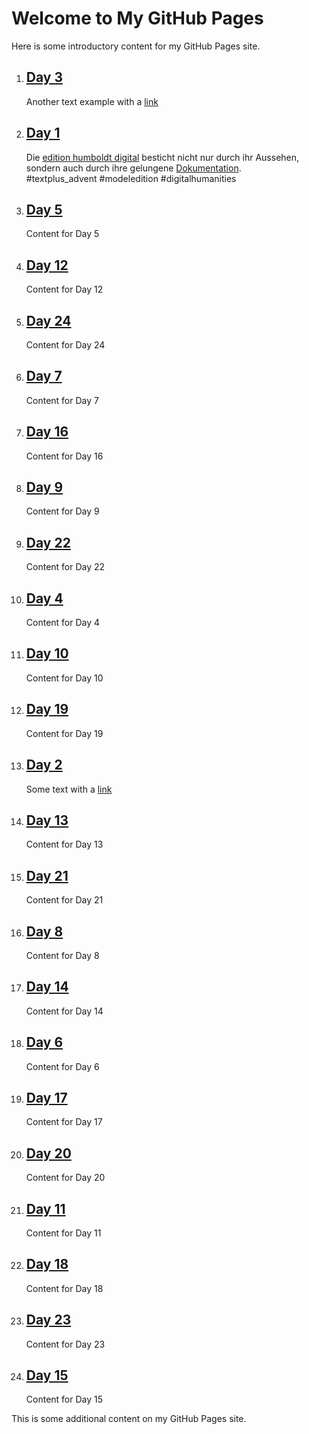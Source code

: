 # Welcome to My GitHub Pages

Here is some introductory content for my GitHub Pages site.
<link rel="stylesheet" href="style.css">
<script src="script.js"></script>

<!-- Advent Calendar HTML Start -->
<div id="advent-calendar-container">
  <ol id="advent-calendar">
    <li id="day3" data-short-title="Day 3 Title">
      <a href="#day3">
        <h2>Day 3</h2>
      </a>
      <p>
        Another text example with a <a href="http://example.com">link</a>
      </p>
    </li>
    <li id="day1" data-short-title="Edition Humboldt Digital">
      <a href="#day1">
        <h2>Day 1</h2>
      </a>
      <img src="day1.png" alt="Image 1" style="display:none;">
      <p>
        Die <a href="https://edition-humboldt.de/index.xql?l=de">edition humboldt digital</a>
        besticht nicht nur durch ihr Aussehen, sondern auch durch ihre gelungene
        <a href="https://edition-humboldt.de/about/index.xql?id=H0016212&l=de">Dokumentation</a>.
        <br>#textplus_advent #modeledition #digitalhumanities
      </p>
    </li>
    <li id="day5" data-short-title="Pessoa Digital"><a href="#day5">
        <h2>Day 5</h2>
      </a>
      <p>Content for Day 5</p>
    </li>
    <li id="day12" data-short-title="Day 12 Title"><a href="#day12">
        <h2>Day 12</h2>
      </a>
      <p>Content for Day 12</p>
    </li>
    <li id="day24" data-short-title="Day 24 Title"><a href="#day24">
        <h2>Day 24</h2>
      </a>
      <p>Content for Day 24</p>
    </li>
    <li id="day7" data-short-title="Day 7 Title"><a href="#day7">
        <h2>Day 7</h2>
      </a>
      <p>Content for Day 7</p>
    </li>
    <li id="day16" data-short-title="Day 16 Title"><a href="#day16">
        <h2>Day 16</h2>
      </a>
      <p>Content for Day 16</p>
    </li>
    <li id="day9" data-short-title="Day 9 Title"><a href="#day9">
        <h2>Day 9</h2>
      </a>
      <p>Content for Day 9</p>
    </li>
    <li id="day22" data-short-title="Day 22 Title"><a href="#day22">
        <h2>Day 22</h2>
      </a>
      <p>Content for Day 22</p>
    </li>
    <li id="day4" data-short-title="Day 4 Title"><a href="#day4">
        <h2>Day 4</h2>
      </a>
      <p>Content for Day 4</p>
    </li>
    <li id="day10" data-short-title="Day 10 Title"><a href="#day10">
        <h2>Day 10</h2>
      </a>
      <p>Content for Day 10</p>
    </li>
    <li id="day19" data-short-title="Day 19 Title"><a href="#day19">
        <h2>Day 19</h2>
      </a>
      <p>Content for Day 19</p>
    </li>
    <li id="day2" data-short-title="Day 2 Title"><a href="#day2">
        <h2>Day 2</h2>
      </a>
      <p>Some text with a <a href="http://example.com">link</a></p>
    </li>
    <li id="day13" data-short-title="Day 13 Title"><a href="#day13">
        <h2>Day 13</h2>
      </a>
      <p>Content for Day 13</p>
    </li>
    <li id="day21" data-short-title="Day 21 Title"><a href="#day21">
        <h2>Day 21</h2>
      </a>
      <p>Content for Day 21</p>
    </li>
    <li id="day8" data-short-title="Day 8 Title"><a href="#day8">
        <h2>Day 8</h2>
      </a>
      <p>Content for Day 8</p>
    </li>
    <li id="day14" data-short-title="Day 14 Title"><a href="#day14">
        <h2>Day 14</h2>
      </a>
      <p>Content for Day 14</p>
    </li>
    <li id="day6" data-short-title="Day 6 Title"><a href="#day6">
        <h2>Day 6</h2>
      </a>
      <p>Content for Day 6</p>
    </li>
    <li id="day17" data-short-title="Day 17 Title"><a href="#day17">
        <h2>Day 17</h2>
      </a>
      <p>Content for Day 17</p>
    </li>
    <li id="day20" data-short-title="Day 20 Title"><a href="#day20">
        <h2>Day 20</h2>
      </a>
      <p>Content for Day 20</p>
    </li>
    <li id="day11" data-short-title="Day 11 Title"><a href="#day11">
        <h2>Day 11</h2>
      </a>
      <p>Content for Day 11</p>
    </li>
    <li id="day18" data-short-title="Day 18 Title"><a href="#day18">
        <h2>Day 18</h2>
      </a>
      <p>Content for Day 18</p>
    </li>
    <li id="day23" data-short-title="Day 23 Title"><a href="#day23">
        <h2>Day 23</h2>
      </a>
      <p>Content for Day 23</p>
    </li>
    <li id="day15" data-short-title="Day 15 Title"><a href="#day15">
        <h2>Day 15</h2>
      </a>
      <p>Content for Day 15</p>
    </li>
  </ol>
  <div id="overlay" style="display:none;">
    <div id="overlay-content">
      <button id="close-button">&times;</button>
      <h2 id="overlay-title"></h2>
      <img id="overlay-image" src="" alt="Overlay Image">
      <p id="overlay-text"></p>
    </div>
  </div>
</div>
<!-- Advent Calendar HTML End -->

This is some additional content on my GitHub Pages site.



